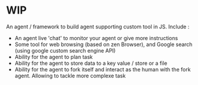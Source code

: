 
# WIP

An agent / framework to build agent supporting custom tool in JS. Include :

- An agent live 'chat' to monitor your agent or give more instructions
- Some tool for web browsing (based on zen Browser), and Google search (using google custom search engine API)
- Ability for the agent to plan task
- Ability for the agent to store data to a key value / store or a file
- Ability for the agent to fork itself and interact as the human with the fork agent. Allowing to tackle more complexe task
